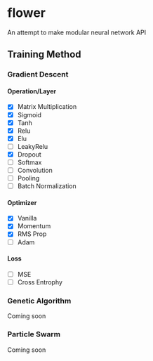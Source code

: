 # flower
An attempt to make modular neural network API

## Training Method
### Gradient Descent
#### Operation/Layer
- [x] Matrix Multiplication
- [x] Sigmoid
- [x] Tanh
- [x] Relu
- [x] Elu
- [ ] LeakyRelu
- [x] Dropout
- [ ] Softmax
- [ ] Convolution
- [ ] Pooling
- [ ] Batch Normalization

#### Optimizer
- [x] Vanilla
- [x] Momentum
- [x] RMS Prop
- [ ] Adam

#### Loss
- [ ] MSE
- [ ] Cross Entrophy

### Genetic Algorithm
Coming soon

### Particle Swarm
Coming soon
